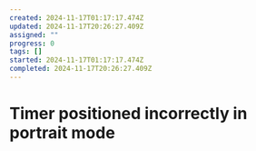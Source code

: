 ```yaml
---
created: 2024-11-17T01:17:17.474Z
updated: 2024-11-17T20:26:27.409Z
assigned: ""
progress: 0
tags: []
started: 2024-11-17T01:17:17.474Z
completed: 2024-11-17T20:26:27.409Z
---
```


# Timer positioned incorrectly in portrait mode
